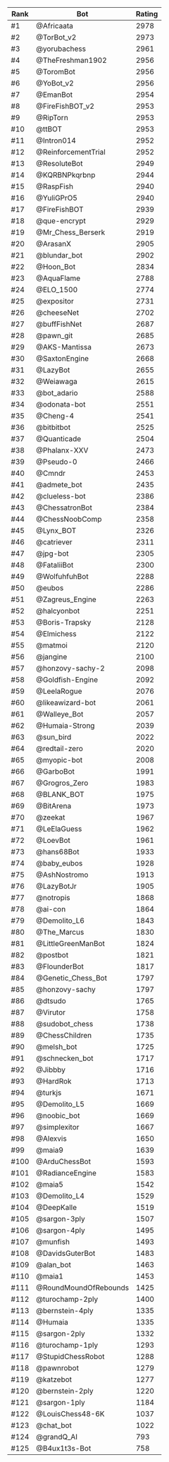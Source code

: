 Rank|Bot|Rating
---|---|---
#1|@Africaata|2978
#2|@TorBot_v2|2973
#3|@yorubachess|2961
#4|@TheFreshman1902|2956
#5|@ToromBot|2956
#6|@YoBot_v2|2956
#7|@EmanBot|2954
#8|@FireFishBOT_v2|2953
#9|@RipTorn|2953
#10|@ttBOT|2953
#11|@Intron014|2952
#12|@ReinforcementTrial|2952
#13|@ResoluteBot|2949
#14|@KQRBNPkqrbnp|2944
#15|@RaspFish|2940
#16|@YuliGPrO5|2940
#17|@FireFishBOT|2939
#18|@que-encrypt|2929
#19|@Mr_Chess_Berserk|2919
#20|@ArasanX|2905
#21|@blundar_bot|2902
#22|@Hoon_Bot|2834
#23|@AquaFlame|2788
#24|@ELO_1500|2774
#25|@expositor|2731
#26|@cheeseNet|2702
#27|@buffFishNet|2687
#28|@pawn_git|2685
#29|@AKS-Mantissa|2673
#30|@SaxtonEngine|2668
#31|@LazyBot|2655
#32|@Weiawaga|2615
#33|@bot_adario|2588
#34|@odonata-bot|2551
#35|@Cheng-4|2541
#36|@bitbitbot|2525
#37|@Quanticade|2504
#38|@Phalanx-XXV|2473
#39|@Pseudo-0|2466
#40|@Cmndr|2453
#41|@admete_bot|2435
#42|@clueless-bot|2386
#43|@ChessatronBot|2384
#44|@ChessNoobComp|2358
#45|@Lynx_BOT|2326
#46|@catriever|2311
#47|@jpg-bot|2305
#48|@FataliiBot|2300
#49|@WolfuhfuhBot|2288
#50|@eubos|2286
#51|@Zagreus_Engine|2263
#52|@halcyonbot|2251
#53|@Boris-Trapsky|2128
#54|@Elmichess|2122
#55|@matmoi|2120
#56|@jangine|2100
#57|@honzovy-sachy-2|2098
#58|@Goldfish-Engine|2092
#59|@LeelaRogue|2076
#60|@likeawizard-bot|2061
#61|@Walleye_Bot|2057
#62|@Humaia-Strong|2039
#63|@sun_bird|2022
#64|@redtail-zero|2020
#65|@myopic-bot|2008
#66|@GarboBot|1991
#67|@Grogros_Zero|1983
#68|@BLANK_BOT|1975
#69|@BitArena|1973
#70|@zeekat|1967
#71|@LeElaGuess|1962
#72|@LoevBot|1961
#73|@hans68Bot|1933
#74|@baby_eubos|1928
#75|@AshNostromo|1913
#76|@LazyBotJr|1905
#77|@notropis|1868
#78|@ai-con|1864
#79|@Demolito_L6|1843
#80|@The_Marcus|1830
#81|@LittleGreenManBot|1824
#82|@postbot|1821
#83|@FlounderBot|1817
#84|@Genetic_Chess_Bot|1797
#85|@honzovy-sachy|1797
#86|@dtsudo|1765
#87|@Virutor|1758
#88|@sudobot_chess|1738
#89|@ChessChildren|1735
#90|@melsh_bot|1725
#91|@schnecken_bot|1717
#92|@Jibbby|1716
#93|@HardRok|1713
#94|@turkjs|1671
#95|@Demolito_L5|1669
#96|@noobic_bot|1669
#97|@simplexitor|1667
#98|@Alexvis|1650
#99|@maia9|1639
#100|@ArduChessBot|1593
#101|@RadianceEngine|1583
#102|@maia5|1542
#103|@Demolito_L4|1529
#104|@DeepKalle|1519
#105|@sargon-3ply|1507
#106|@sargon-4ply|1495
#107|@munfish|1493
#108|@DavidsGuterBot|1483
#109|@alan_bot|1463
#110|@maia1|1453
#111|@RoundMoundOfRebounds|1425
#112|@turochamp-2ply|1400
#113|@bernstein-4ply|1335
#114|@Humaia|1335
#115|@sargon-2ply|1332
#116|@turochamp-1ply|1293
#117|@StupidChessRobot|1288
#118|@pawnrobot|1279
#119|@katzebot|1277
#120|@bernstein-2ply|1220
#121|@sargon-1ply|1184
#122|@LouisChess48-6K|1037
#123|@chat_bot|1022
#124|@grandQ_AI|793
#125|@B4ux1t3s-Bot|758
